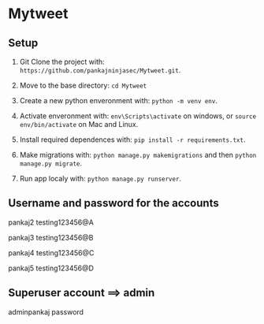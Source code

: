# Mytweet

## Setup

1. Git Clone the project with: ```https://github.com/pankajninjasec/Mytweet.git```.

2. Move to the base directory: ```cd Mytweet```

3. Create a new python enveronment with: ```python -m venv env```.

4. Activate enveronment with: ```env\Scripts\activate``` on windows, or ```source env/bin/activate``` on Mac and Linux.

5. Install required dependences with: ```pip install -r requirements.txt```.

6. Make migrations with: ```python manage.py makemigrations``` and then ```python manage.py migrate```.

7. Run app localy with: ```python manage.py runserver```.

## Username and password for the accounts

pankaj2
testing123456@A

pankaj3
testing123456@B

pankaj4
testing123456@C

pankaj5
testing123456@D


## Superuser account ==> admin
adminpankaj
password